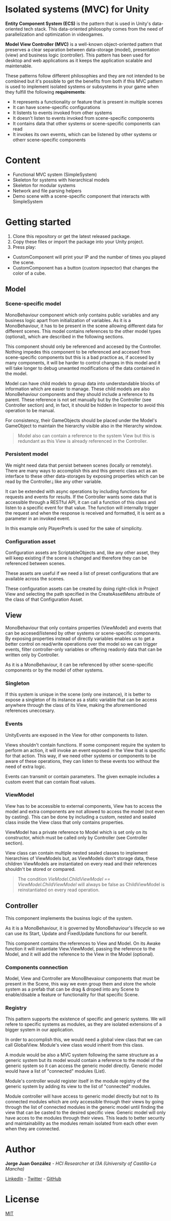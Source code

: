 # Isolated systems (MVC) for Unity

**Entity Component System (ECS)** is the pattern that is used in Unity's data-oriented tech stack. This data-oriented philosophy comes from the need of parallelization and optimization in videogames.

**Model View Controller (MVC)** is a well-known object-oriented pattern that preserves a clear separation between data-storage (model), presentation (view) and business logic (controller). This pattern has been used for desktop and web applications as it keeps the application scalable and maintenable.

These patterns follow different philosophies and they are not intended to be combined but it's possible to get the benefits from both if this MVC pattern is used to implement isolated systems or subsystems in your game when they fulfill the following **requirements**:
- It represents a functionality or feature that is present in multiple scenes
- It can have scene-specific configurations
- It listents to events invoked from other systems
- It doesn't listen to events invoked from scene-specific components
- It contains data that other systems or scene-specific components can read
- It invokes its own evemts, which can be listened by other systems or otherr scene-specific components

# Content
- Functional MVC system (SimpleSystem)
- Skeleton for systems with hierarchical models
- Skeleton for modular systems
- Network and file parsing helpers
- Demo scene with a scene-specific component that interacts with SimpleSystem

# Getting started
1. Clone this repository or get the latest released package.
1. Copy these files or import the package into your Unity project.
1. Press play:
- CustomComponent will print your IP and the number of times you played the scene.
- CustomComponent has a button (custom inpsector) that changes the color of a cube.

## Model

### Scene-specific model

MonoBehaviour component which only contains public variables and any business logic apart from initialization of variables. As it is a MonoBehaviour, it has to be present in the scene allowing different data for different scenes. This model contains references to the other model types (optional), which are described in the following sections.

This component should only be referenced and accesed by the Controller. Nothing impedes this component to be referenced and accesed from scene-specific components but this is a bad practice as, if accesed by many components, it will be harder to control changes in this model and it will take longer to debug unwanted modifications of the data contained in the model.

Model can have child models to group data into understandable blocks of information which are easier to manage. These child models are also MonoBehaviour components and they should include a reference to its parent. These reference is not set manually but by the Controller (see Controller section) and, in fact, it should be hidden in Inspector to avoid this operation to be manual.

For consistency, their GameObjects should be placed under the Model's GameObject to maintain the hierarchy visible also in the Hierarchy window.

> Model also can contain a reference to the system View but this is redundant as this View is already referenced in the Controller.

### Persistent model

We might need data that persist between scenes (locally or remotely). There are many ways to accomplish this and this generic class act as an interface to these other data-storages by exposing properties which can be read by the Controller.¡ like any other variable.

It can be extended with async operations by including functions for requests and events for results. If the Controller wants some data that is accessible through a RESTful API, it can call a function of this class and listen to a specific event for that value. The function will internally trigger the request and when the response is received and formatted, it is sent as a parameter in an invoked event.

In this example only PlayerPrefs is used for the sake of simplicity.

### Configuration asset

Configuration assets are ScriptableObjects and, like any other asset, they will keep existing if the scene is changed and therefore they can be referenced between scenes.

These assets are useful if we need a list of preset configurations that are available across the scenes.

These configuration assets can be created by doing right-click in Project View and selecting the path specified in the CreateAssetMenu attribute of the class of that Configuration Asset.

## View

MonoBehaviour that only contains properties (ViewModel) and events that can be accesed/listened by other systems or scene-specific components. By exposing properties instead of directly variables enables us to get a better control on read/write operations over the model so we can trigger events, filter controller-only variables or offering readonly data that can be written only by Controller.

As it is a MonoBehaviour, it can be referenced by other scene-specific components or by the model of other systems.

### Singleton

If this system is unique in the scene (only one instance), it is better to expose a singleton of its instance as a static variable that can be access anywhere through the class of its View, making the aforementioned references uneccesary.

### Events

UnityEvents are exposed in the View for other components to listen.

Views shouldn't contain functions. If some component require the system to perform an action, it will invoke an event exposed in the View that is specific for that action. This way, if we need other systems or components to be aware of these operations, they can listen to these events too without the need of extra logic.

Events can transmit or contain parameters. The given exmaple includes a custom event that can contain float values.

### ViewModel

View has to be accessible to external components, View has to access the model and extra components are not allowed to access the model (not even by casting). This can be done by including a custom, nested and sealed class inside the View class that only contains properties.

ViewModel has a private reference to Model which is set only on its constructor, which must be called only by Controller (see Controller section).

View class can contain multiple nested sealed classes to implement hierarchies of ViewModels but, as ViewModels don't storage data, these children ViewModels are instantiated on every read and their references shouldn't be stored or compared.

> The condition _VieModel.ChildViewModel == ViewModel.ChildViewModel_ will always be false as ChildViewModel is reinstantiated on every read operation. 

## Controller

This component implements the businss logic of the system.

As it is a MonoBehaviour, it is governed by MonoBehaviour's lifecycle so we can use its Start, Update and FixedUpdate functions for our benefit.

This component contains the references to View and Model. On its Awake function it will instantiate View.ViewModel, passing the reference to the Model, and it will add the reference to the View in the Model (optional).

### Components connection

Model, View and Controller are MonoBhevaiour components that must be present in the Scene, this way we even group them and store the whole system as a prefab that can be drag & droped into any Scene to enable/disable a feature or functionality for that specific Scene.

### Registry

This pattern supports the existence of specific and generic systems. We will refere to specific systems as modules, as they are isolated extensions of a bigger system in our application.

In order to accomplish this, we would need a global view class that we can call GlobalView. Module's view class would inherit from this class.

A module would be also a MVC system following the same structure as a generic system but its model would contain a reference to the model of the generic system so it can access the generic model directly. Generic model would have a list of "connected" modules (List<GlobalView>).

Module's controller would register itself in the module registry of the generic system by adding its view to the list of "connected" modules.

Module controller will have access to generic model directly but not to its connected modules which are only accessible through their views by going through the list of connected modules in the generic model until finding the view that can be casted to the desired specific view. Generic model will only have acces to the modules through their views. This leads to better security and maintainability as the modules remain isolated from each other even when they are connected.

# Author
**Jorge Juan González** - *HCI Researcher at I3A (University of Castilla-La Mancha)*

[LinkedIn](https://www.linkedin.com/in/jorgejgnz/) - [Twitter](https://twitter.com/jorgejgnz) - [GitHub](https://github.com/jorgejgnz)

# License
[MIT](./LICENSE.md)